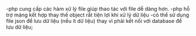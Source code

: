 -php cung cấp các hàm xử lý file giúp thao tác với file dễ dàng hơn.
-php hỗ trợ mảng kết hợp thay thế object rất tiện lợi khi xử lý dữ liệu
-có thể sử dụng file json để lưu dữ liệu (nếu ít dữ liệu) thay vì phải kết nối với database để lưu dữ liệu;